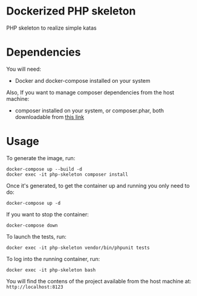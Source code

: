 # Dockerized PHP skeleton

PHP skeleton to realize simple katas

# Dependencies

You will need:
- Docker and docker-compose installed on your system

Also, If you want to manage composer dependencies from the host machine:
- composer installed on your system, or composer.phar, both downloadable from [ this link ](https://getcomposer.org/download/)

# Usage

To generate the image, run:
```
docker-compose up --build -d
docker exec -it php-skeleton composer install
```

Once it's generated, to get the container up and running you only need to do:
```
docker-compose up -d
```

If you want to stop the container:
```
docker-compose down
```

To launch the tests, run:
```
docker exec -it php-skeleton vendor/bin/phpunit tests
```

To log into the running container, run:
```
docker exec -it php-skeleton bash
```

You will find the contens of the project available from the host machine at: `http://localhost:8123`

